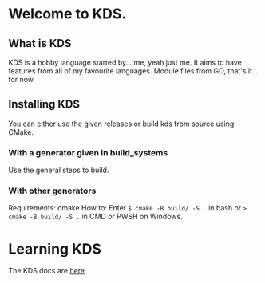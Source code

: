 # Welcome to KDS.

## What is KDS

KDS is a hobby language started by... me, yeah just me. It aims to have features from all of my favourite languages.
Module files from GO, that's it... for now.

## Installing KDS

You can either use the given releases or build kds from source using CMake.

### With a generator given in build_systems

Use the general steps to build.

### With other generators

Requirements:
    cmake
How to: Enter `$ cmake -B build/ -S .` in bash or `> cmake -B build/ -S .` in CMD or PWSH on Windows.

# Learning KDS

The KDS docs are [here](https://github.com/theKentoRico/TheKDSProject/blob/main/docs/grammar.md)